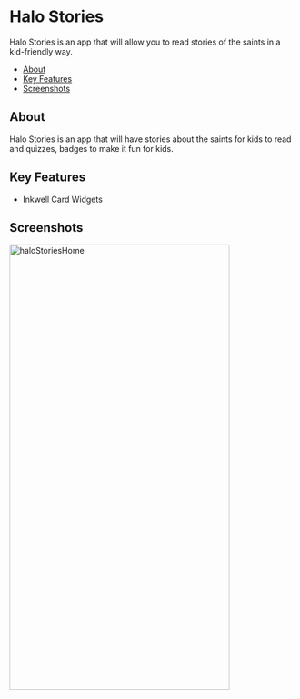 # Halo Stories

Halo Stories is an app that will allow you to read stories of the saints in a kid-friendly way. 

- [About](#about)
- [Key Features](#key-features)
- [Screenshots](#screenshots)

## About
Halo Stories is an app that will have stories about the saints for kids to read and quizzes, badges to make it fun for kids. 

## Key Features
- Inkwell Card Widgets

## Screenshots

<img width="387" height="784" alt="haloStoriesHome" src="https://github.com/user-attachments/assets/72a7c588-3a2b-470b-8726-a920cff758e6" />

